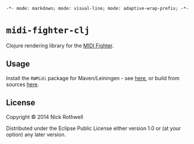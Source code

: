 `-*- mode: markdown; mode: visual-line; mode: adaptive-wrap-prefix; -*-`

# `midi-fighter-clj`

Clojure rendering library for the [MIDI Fighter](http://midifighter.com).

## Usage

Install the `RWMidi` package for Maven/Leiningen - see [here](https://github.com/cassiel/jvm-midi-via-clojure), or build from sources [here](https://github.com/wesen/rwmidi).

## License

Copyright © 2014 Nick Rothwell

Distributed under the Eclipse Public License either version 1.0 or (at your option) any later version.
